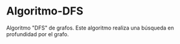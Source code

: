 # Algoritmo-DFS
Algoritmo "DFS" de grafos. Este algoritmo realiza una búsqueda en profundidad por el grafo.
